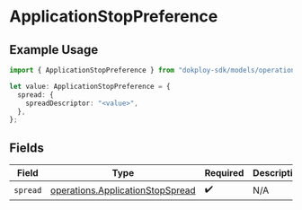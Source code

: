 # ApplicationStopPreference

## Example Usage

```typescript
import { ApplicationStopPreference } from "dokploy-sdk/models/operations";

let value: ApplicationStopPreference = {
  spread: {
    spreadDescriptor: "<value>",
  },
};
```

## Fields

| Field                                                                                | Type                                                                                 | Required                                                                             | Description                                                                          |
| ------------------------------------------------------------------------------------ | ------------------------------------------------------------------------------------ | ------------------------------------------------------------------------------------ | ------------------------------------------------------------------------------------ |
| `spread`                                                                             | [operations.ApplicationStopSpread](../../models/operations/applicationstopspread.md) | :heavy_check_mark:                                                                   | N/A                                                                                  |